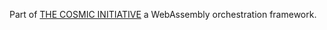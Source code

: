 Part of [THE COSMIC INITIATIVE](http://thecosmicinitiative.io) a WebAssembly orchestration framework.

